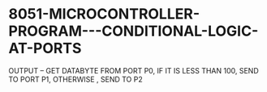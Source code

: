 # 8051-MICROCONTROLLER-PROGRAM---CONDITIONAL-LOGIC-AT-PORTS
OUTPUT – GET DATABYTE FROM PORT P0, IF IT IS LESS THAN 100, SEND TO PORT P1, OTHERWISE , SEND TO P2
